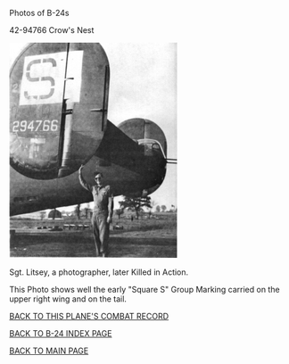 
Photos of B-24s






 




42-94766 Crow's Nest  

![](42-94766.jpg)  
  

Sgt. Litsey, a photographer, later Killed in Action.  

This Photo shows well the early "Square S" Group Marking carried on the upper right wing and on the tail.  
  

[BACK TO THIS PLANE'S COMBAT RECORD](b24s/42-94766.md)  

[BACK TO B-24 INDEX PAGE](000b24s.md)  

[BACK TO MAIN PAGE](index.html)


